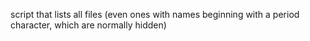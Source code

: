 script that lists all files (even ones with names beginning with a period character, which are normally hidden)
